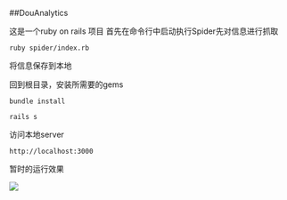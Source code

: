 ##DouAnalytics

这是一个ruby on rails 项目
首先在命令行中启动执行Spider先对信息进行抓取

````
ruby spider/index.rb

`````

将信息保存到本地



回到根目录，安装所需要的gems

````
bundle install

rails s

`````


访问本地server


````
http://localhost:3000
````

暂时的运行效果

![](http://ww4.sinaimg.cn/large/a74ecc4cjw1e3i90b0woej.jpg)




